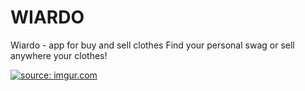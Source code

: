 # WIARDO
Wiardo - app for buy and sell clothes
Find your personal swag or sell anywhere your clothes!

<a href="https://imgur.com/q848XRV"><img src="https://i.imgur.com/q848XRV.jpg" title="source: imgur.com" /></a>
